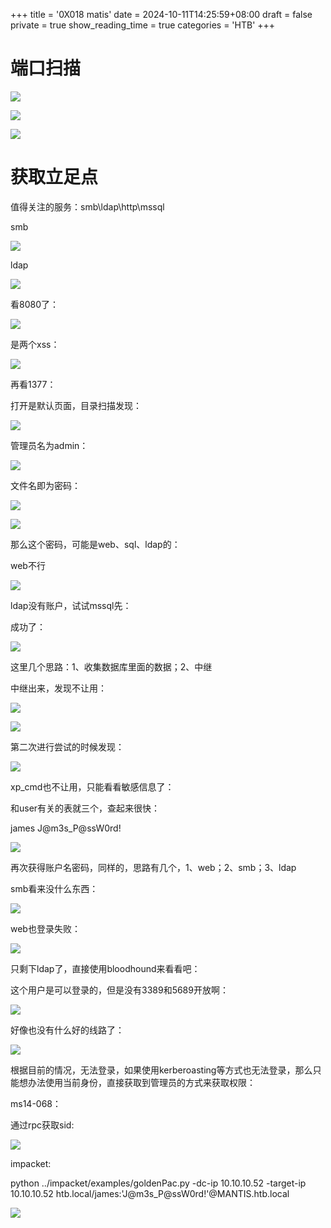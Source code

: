 +++
title = '0X018 matis'
date = 2024-10-11T14:25:59+08:00
draft = false
private = true
show_reading_time = true
categories = 'HTB'
+++



# 端口扫描

![](/htb_img/WEBRESOURCE3d970b6a64ceb598de9c74b2f94023ceimage.png)

![](/htb_img/WEBRESOURCEf0a3b62c138df63b319e3dff3916bca1image.png)

![](/htb_img/WEBRESOURCE1dbd01021a15c5e120cb0eb10a714b3cimage.png)

# 获取立足点

值得关注的服务：smb\ldap\http\mssql

smb

![](/htb_img/WEBRESOURCEf38b5e691dd72fe96c35f2103d829abaimage.png)

ldap

![](/htb_img/WEBRESOURCE8ab1d1ac0bda3c32a45f81e853ba38a7image.png)

看8080了：

![](/htb_img/WEBRESOURCE1b155670fd396ef80562714c70a830adimage.png)

是两个xss：

![](/htb_img/WEBRESOURCE81e7b16c4e1676a9e4102ce64f00e7fdimage.png)

再看1377：

打开是默认页面，目录扫描发现：

![](/htb_img/WEBRESOURCE582bb4244a55f2c76bf1042a2e0800c2image.png)

管理员名为admin：

![](/htb_img/WEBRESOURCEd737440b28e8ed71794a1f53a1f9fa36image.png)

文件名即为密码：

![](/htb_img/WEBRESOURCEa8c8db80985487890c1077cb6b3b7b38image.png)

![](/htb_img/WEBRESOURCEdc831e0ec4488d069f2d399e09da4b70image.png)

那么这个密码，可能是web、sql、ldap的：

web不行

![](/htb_img/WEBRESOURCE016642942a591e30ef1e0c7a56cb7fb3image.png)

ldap没有账户，试试mssql先：

成功了：

![](/htb_img/WEBRESOURCE23c3f86220690713e83de14c2b2f1948image.png)

这里几个思路：1、收集数据库里面的数据；2、中继

中继出来，发现不让用：

![](/htb_img/WEBRESOURCEf0c47c4eb493491ef0bcbe77fca1c980image.png)

![](/htb_img/WEBRESOURCE169245b6c62c284503376520afca5e2dimage.png)

第二次进行尝试的时候发现：

![](/htb_img/WEBRESOURCEb1eac2c59199c4587cbfaaf927ed5325image.png)

xp_cmd也不让用，只能看看敏感信息了：

和user有关的表就三个，查起来很快：

james                J@m3s_P@ssW0rd!

![](/htb_img/WEBRESOURCEddda5b09f0c922d0aa24c2596f1c07e8image.png)

再次获得账户名密码，同样的，思路有几个，1、web；2、smb；3、ldap

smb看来没什么东西：

![](/htb_img/WEBRESOURCE8c13136459512adf64739a76e6190a23image.png)

web也登录失败：

![](/htb_img/WEBRESOURCE52f383acbeb2c8257997bae84fd5ccf3image.png)

只剩下ldap了，直接使用bloodhound来看看吧：

这个用户是可以登录的，但是没有3389和5689开放啊：

![](/htb_img/WEBRESOURCE6d0ea9fcab56aac87c67e0825c55b75cimage.png)

好像也没有什么好的线路了：

![](/htb_img/WEBRESOURCEd55be7a59456eefba8308b1686795c30image.png)

根据目前的情况，无法登录，如果使用kerberoasting等方式也无法登录，那么只能想办法使用当前身份，直接获取到管理员的方式来获取权限：

ms14-068：

通过rpc获取sid:

![](/htb_img/WEBRESOURCE7eb88e22e23849f61aa7554faa1f4905image.png)

impacket:

python ../impacket/examples/goldenPac.py -dc-ip 10.10.10.52 -target-ip 10.10.10.52 htb.local/james:'J@m3s_P@ssW0rd!'@MANTIS.htb.local

![](/htb_img/WEBRESOURCEb680abd3e46e72a8a0dde6b38680982aimage.png)